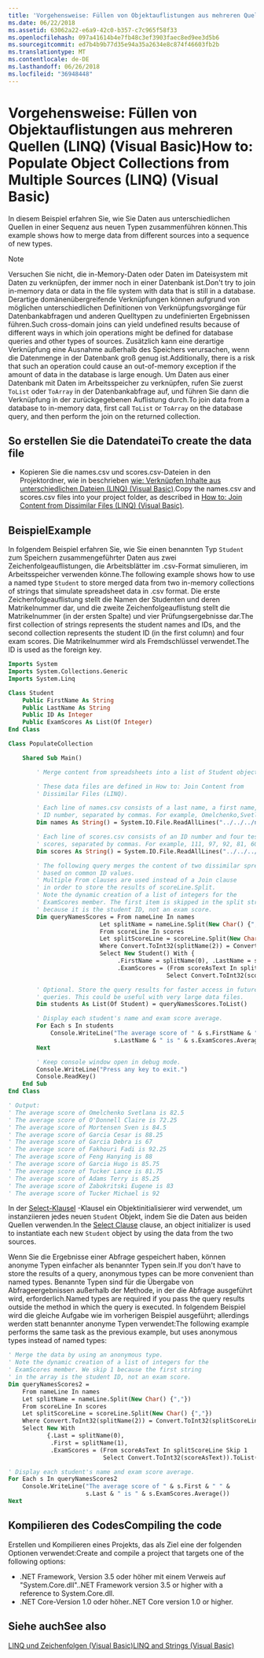 ```yaml
---
title: 'Vorgehensweise: Füllen von Objektauflistungen aus mehreren Quellen (LINQ) (Visual Basic)'
ms.date: 06/22/2018
ms.assetid: 63062a22-e6a9-42c0-b357-c7c965f58f33
ms.openlocfilehash: 097a41614b4e7fb48c3ef3903faec8ed9ee3d5b6
ms.sourcegitcommit: ed7b4b9b77d35e94a35a2634e8c874f46603fb2b
ms.translationtype: MT
ms.contentlocale: de-DE
ms.lasthandoff: 06/26/2018
ms.locfileid: "36948448"
---
```

# <a name="how-to-populate-object-collections-from-multiple-sources-linq-visual-basic"></a><span data-ttu-id="df678-102">Vorgehensweise: Füllen von Objektauflistungen aus mehreren Quellen (LINQ) (Visual Basic)</span><span class="sxs-lookup"><span data-stu-id="df678-102">How to: Populate Object Collections from Multiple Sources (LINQ) (Visual Basic)</span></span>

<span data-ttu-id="df678-103">In diesem Beispiel erfahren Sie, wie Sie Daten aus unterschiedlichen Quellen in einer Sequenz aus neuen Typen zusammenführen können.</span><span class="sxs-lookup"><span data-stu-id="df678-103">This example shows how to merge data from different sources into a sequence of new types.</span></span>

> [!NOTE]
> <span data-ttu-id="df678-104">Versuchen Sie nicht, die in-Memory-Daten oder Daten im Dateisystem mit Daten zu verknüpfen, der immer noch in einer Datenbank ist.</span><span class="sxs-lookup"><span data-stu-id="df678-104">Don't try to join in-memory data or data in the file system with data that is still in a database.</span></span> <span data-ttu-id="df678-105">Derartige domänenübergreifende Verknüpfungen können aufgrund von möglichen unterschiedlichen Definitionen von Verknüpfungsvorgänge für Datenbankabfragen und anderen Quelltypen zu undefinierten Ergebnissen führen.</span><span class="sxs-lookup"><span data-stu-id="df678-105">Such cross-domain joins can yield undefined results because of different ways in which join operations might be defined for database queries and other types of sources.</span></span> <span data-ttu-id="df678-106">Zusätzlich kann eine derartige Verknüpfung eine Ausnahme außerhalb des Speichers verursachen, wenn die Datenmenge in der Datenbank groß genug ist.</span><span class="sxs-lookup"><span data-stu-id="df678-106">Additionally, there is a risk that such an operation could cause an out-of-memory exception if the amount of data in the database is large enough.</span></span> <span data-ttu-id="df678-107">Um Daten aus einer Datenbank mit Daten im Arbeitsspeicher zu verknüpfen, rufen Sie zuerst `ToList` oder `ToArray` in der Datenbankabfrage auf, und führen Sie dann die Verknüpfung in der zurückgegebenen Auflistung durch.</span><span class="sxs-lookup"><span data-stu-id="df678-107">To join data from a database to in-memory data, first call `ToList` or `ToArray` on the database query, and then perform the join on the returned collection.</span></span>

## <a name="to-create-the-data-file"></a><span data-ttu-id="df678-108">So erstellen Sie die Datendatei</span><span class="sxs-lookup"><span data-stu-id="df678-108">To create the data file</span></span>

- <span data-ttu-id="df678-109">Kopieren Sie die names.csv und scores.csv-Dateien in den Projektordner, wie in beschrieben [wie: Verknüpfen Inhalte aus unterschiedlichen Dateien (LINQ) (Visual Basic)](../../../../visual-basic/programming-guide/concepts/linq/how-to-join-content-from-dissimilar-files-linq.md).</span><span class="sxs-lookup"><span data-stu-id="df678-109">Copy the names.csv and scores.csv files into your project folder, as described in [How to: Join Content from Dissimilar Files (LINQ) (Visual Basic)](../../../../visual-basic/programming-guide/concepts/linq/how-to-join-content-from-dissimilar-files-linq.md).</span></span>

## <a name="example"></a><span data-ttu-id="df678-110">Beispiel</span><span class="sxs-lookup"><span data-stu-id="df678-110">Example</span></span>

<span data-ttu-id="df678-111">In folgendem Beispiel erfahren Sie, wie Sie einen benannten Typ `Student` zum Speichern zusammengeführter Daten aus zwei Zeichenfolgeauflistungen, die Arbeitsblätter im .csv-Format simulieren, im Arbeitsspeicher verwenden könne.</span><span class="sxs-lookup"><span data-stu-id="df678-111">The following example shows how to use a named type `Student` to store merged data from two in-memory collections of strings that simulate spreadsheet data in .csv format.</span></span> <span data-ttu-id="df678-112">Die erste Zeichenfolgeauflistung stellt die Namen der Studenten und deren Matrikelnummer dar, und die zweite Zeichenfolgeauflistung stellt die Matrikelnummer (in der ersten Spalte) und vier Prüfungsergebnisse dar.</span><span class="sxs-lookup"><span data-stu-id="df678-112">The first collection of strings represents the student names and IDs, and the second collection represents the student ID (in the first column) and four exam scores.</span></span> <span data-ttu-id="df678-113">Die Matrikelnummer wird als Fremdschlüssel verwendet.</span><span class="sxs-lookup"><span data-stu-id="df678-113">The ID is used as the foreign key.</span></span>

```vb
Imports System
Imports System.Collections.Generic
Imports System.Linq

Class Student
    Public FirstName As String
    Public LastName As String
    Public ID As Integer
    Public ExamScores As List(Of Integer)
End Class

Class PopulateCollection

    Shared Sub Main()

        ' Merge content from spreadsheets into a list of Student objects.

        ' These data files are defined in How to: Join Content from
        ' Dissimilar Files (LINQ).

        ' Each line of names.csv consists of a last name, a first name, and an
        ' ID number, separated by commas. For example, Omelchenko,Svetlana,111
        Dim names As String() = System.IO.File.ReadAllLines("../../../names.csv")

        ' Each line of scores.csv consists of an ID number and four test
        ' scores, separated by commas. For example, 111, 97, 92, 81, 60
        Dim scores As String() = System.IO.File.ReadAllLines("../../../scores.csv")

        ' The following query merges the content of two dissimilar spreadsheets
        ' based on common ID values.
        ' Multiple From clauses are used instead of a Join clause
        ' in order to store the results of scoreLine.Split.
        ' Note the dynamic creation of a list of integers for the
        ' ExamScores member. The first item is skipped in the split string
        ' because it is the student ID, not an exam score.
        Dim queryNamesScores = From nameLine In names
                          Let splitName = nameLine.Split(New Char() {","})
                          From scoreLine In scores
                          Let splitScoreLine = scoreLine.Split(New Char() {","})
                          Where Convert.ToInt32(splitName(2)) = Convert.ToInt32(splitScoreLine(0))
                          Select New Student() With {
                               .FirstName = splitName(0), .LastName = splitName(1), .ID = splitName(2),
                               .ExamScores = (From scoreAsText In splitScoreLine Skip 1
                                             Select Convert.ToInt32(scoreAsText)).ToList()}

        ' Optional. Store the query results for faster access in future
        ' queries. This could be useful with very large data files.
        Dim students As List(Of Student) = queryNamesScores.ToList()

        ' Display each student's name and exam score average.
        For Each s In students
            Console.WriteLine("The average score of " & s.FirstName & " " &
                              s.LastName & " is " & s.ExamScores.Average())
        Next

        ' Keep console window open in debug mode.
        Console.WriteLine("Press any key to exit.")
        Console.ReadKey()
    End Sub
End Class

' Output:
' The average score of Omelchenko Svetlana is 82.5
' The average score of O'Donnell Claire is 72.25
' The average score of Mortensen Sven is 84.5
' The average score of Garcia Cesar is 88.25
' The average score of Garcia Debra is 67
' The average score of Fakhouri Fadi is 92.25
' The average score of Feng Hanying is 88
' The average score of Garcia Hugo is 85.75
' The average score of Tucker Lance is 81.75
' The average score of Adams Terry is 85.25
' The average score of Zabokritski Eugene is 83
' The average score of Tucker Michael is 92
```

<span data-ttu-id="df678-114">In der [Select-Klausel](../../../../visual-basic/language-reference/queries/select-clause.md) -Klausel ein Objektinitialisierer wird verwendet, um instanziieren jedes neuen `Student` Objekt, indem Sie die Daten aus beiden Quellen verwenden.</span><span class="sxs-lookup"><span data-stu-id="df678-114">In the [Select Clause](../../../../visual-basic/language-reference/queries/select-clause.md) clause, an object initializer is used to instantiate each new `Student` object by using the data from the two sources.</span></span>

<span data-ttu-id="df678-115">Wenn Sie die Ergebnisse einer Abfrage gespeichert haben, können anonyme Typen einfacher als benannter Typen sein.</span><span class="sxs-lookup"><span data-stu-id="df678-115">If you don't have to store the results of a query, anonymous types can be more convenient than named types.</span></span> <span data-ttu-id="df678-116">Benannte Typen sind für die Übergabe von Abfrageergebnissen außerhalb der Methode, in der die Abfrage ausgeführt wird, erforderlich.</span><span class="sxs-lookup"><span data-stu-id="df678-116">Named types are required if you pass the query results outside the method in which the query is executed.</span></span> <span data-ttu-id="df678-117">In folgendem Beispiel wird die gleiche Aufgabe wie im vorherigen Beispiel ausgeführt; allerdings werden statt benannter anonyme Typen verwendet:</span><span class="sxs-lookup"><span data-stu-id="df678-117">The following example performs the same task as the previous example, but uses anonymous types instead of named types:</span></span>

```vb
' Merge the data by using an anonymous type.
' Note the dynamic creation of a list of integers for the
' ExamScores member. We skip 1 because the first string
' in the array is the student ID, not an exam score.
Dim queryNamesScores2 =
    From nameLine In names
    Let splitName = nameLine.Split(New Char() {","})
    From scoreLine In scores
    Let splitScoreLine = scoreLine.Split(New Char() {","})
    Where Convert.ToInt32(splitName(2)) = Convert.ToInt32(splitScoreLine(0))
    Select New With
           {.Last = splitName(0),
            .First = splitName(1),
            .ExamScores = (From scoreAsText In splitScoreLine Skip 1
                           Select Convert.ToInt32(scoreAsText)).ToList()}

' Display each student's name and exam score average.
For Each s In queryNamesScores2
    Console.WriteLine("The average score of " & s.First & " " &
                      s.Last & " is " & s.ExamScores.Average())
Next
```

## <a name="compiling-the-code"></a><span data-ttu-id="df678-118">Kompilieren des Codes</span><span class="sxs-lookup"><span data-stu-id="df678-118">Compiling the code</span></span>

<span data-ttu-id="df678-119">Erstellen und Kompilieren eines Projekts, das als Ziel eine der folgenden Optionen verwendet:</span><span class="sxs-lookup"><span data-stu-id="df678-119">Create and compile a project that targets one of the following options:</span></span>

- <span data-ttu-id="df678-120">.NET Framework, Version 3.5 oder höher mit einem Verweis auf "System.Core.dll".</span><span class="sxs-lookup"><span data-stu-id="df678-120">.NET Framework version 3.5 or higher with a reference to System.Core.dll.</span></span>
- <span data-ttu-id="df678-121">.NET Core-Version 1.0 oder höher.</span><span class="sxs-lookup"><span data-stu-id="df678-121">.NET Core version 1.0 or higher.</span></span>

## <a name="see-also"></a><span data-ttu-id="df678-122">Siehe auch</span><span class="sxs-lookup"><span data-stu-id="df678-122">See also</span></span>

[<span data-ttu-id="df678-123">LINQ und Zeichenfolgen (Visual Basic)</span><span class="sxs-lookup"><span data-stu-id="df678-123">LINQ and Strings (Visual Basic)</span></span>](../../../../visual-basic/programming-guide/concepts/linq/linq-and-strings.md)
